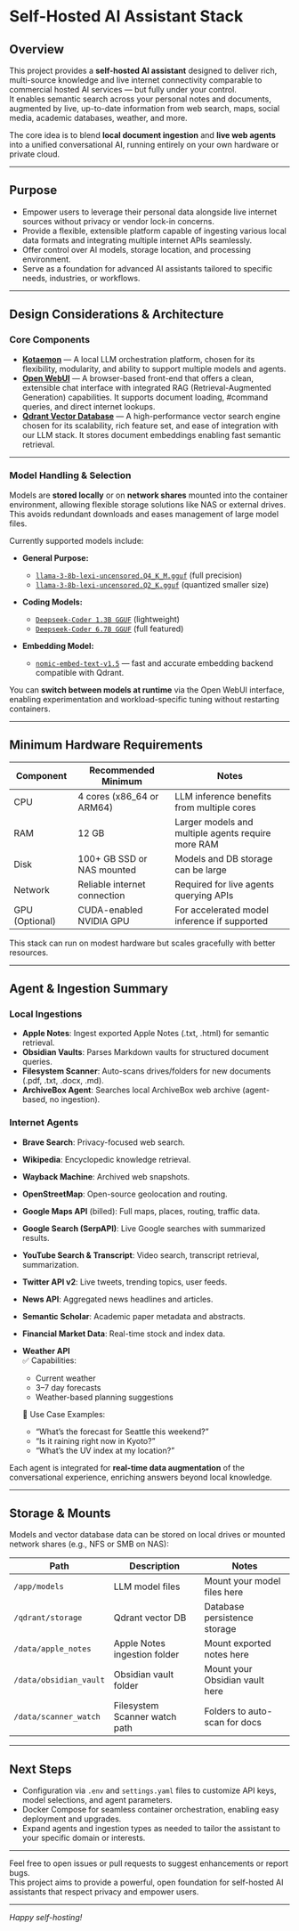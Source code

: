 # Self-Hosted AI Assistant Stack

## Overview

This project provides a **self-hosted AI assistant** designed to deliver rich, multi-source knowledge and live internet connectivity comparable to commercial hosted AI services — but fully under your control.  
It enables semantic search across your personal notes and documents, augmented by live, up-to-date information from web search, maps, social media, academic databases, weather, and more.

The core idea is to blend **local document ingestion** and **live web agents** into a unified conversational AI, running entirely on your own hardware or private cloud.

---

## Purpose

- Empower users to leverage their personal data alongside live internet sources without privacy or vendor lock-in concerns.  
- Provide a flexible, extensible platform capable of ingesting various local data formats and integrating multiple internet APIs seamlessly.  
- Offer control over AI models, storage location, and processing environment.  
- Serve as a foundation for advanced AI assistants tailored to specific needs, industries, or workflows.

---

## Design Considerations & Architecture

### Core Components

- [**Kotaemon**](https://github.com/kota-ai/kotaemon) — A local LLM orchestration platform, chosen for its flexibility, modularity, and ability to support multiple models and agents.  
- [**Open WebUI**](https://github.com/open-webui/open-webui) — A browser-based front-end that offers a clean, extensible chat interface with integrated RAG (Retrieval-Augmented Generation) capabilities. It supports document loading, #command queries, and direct internet lookups.  
- [**Qdrant Vector Database**](https://github.com/qdrant/qdrant) — A high-performance vector search engine chosen for its scalability, rich feature set, and ease of integration with our LLM stack. It stores document embeddings enabling fast semantic retrieval.

---

### Model Handling & Selection

Models are **stored locally** or on **network shares** mounted into the container environment, allowing flexible storage solutions like NAS or external drives. This avoids redundant downloads and eases management of large model files.

Currently supported models include:

- **General Purpose:**  
  - [`llama-3-8b-lexi-uncensored.Q4_K_M.gguf`](https://huggingface.co/TheBloke/Llama-3-8B-Lexi-Uncensored-GGUF) (full precision)  
  - [`llama-3-8b-lexi-uncensored.Q2_K.gguf`](https://huggingface.co/TheBloke/Llama-3-8B-Lexi-Uncensored-GGUF) (quantized smaller size)

- **Coding Models:**  
  - [`Deepseek-Coder 1.3B GGUF`](https://huggingface.co/deepseek-ai/deepseek-coder-1.3b-base) (lightweight)  
  - [`Deepseek-Coder 6.7B GGUF`](https://huggingface.co/deepseek-ai/deepseek-coder-6.7b-base) (full featured)

- **Embedding Model:**  
  - [`nomic-embed-text-v1.5`](https://huggingface.co/nomic-ai/nomic-embed-text-v1.5) — fast and accurate embedding backend compatible with Qdrant.

You can **switch between models at runtime** via the Open WebUI interface, enabling experimentation and workload-specific tuning without restarting containers.

---

## Minimum Hardware Requirements

| Component          | Recommended Minimum          | Notes                                      |
|--------------------|-----------------------------|--------------------------------------------|
| CPU                | 4 cores (x86_64 or ARM64)   | LLM inference benefits from multiple cores |
| RAM                | 12 GB                       | Larger models and multiple agents require more RAM |
| Disk               | 100+ GB SSD or NAS mounted  | Models and DB storage can be large          |
| Network            | Reliable internet connection| Required for live agents querying APIs     |
| GPU (Optional)     | CUDA-enabled NVIDIA GPU      | For accelerated model inference if supported |

This stack can run on modest hardware but scales gracefully with better resources.

---

## Agent & Ingestion Summary

### Local Ingestions

- **Apple Notes**: Ingest exported Apple Notes (.txt, .html) for semantic retrieval.  
- **Obsidian Vaults**: Parses Markdown vaults for structured document queries.  
- **Filesystem Scanner**: Auto-scans drives/folders for new documents (.pdf, .txt, .docx, .md).  
- **ArchiveBox Agent**: Searches local ArchiveBox web archive (agent-based, no ingestion).  

### Internet Agents

- **Brave Search**: Privacy-focused web search.  
- **Wikipedia**: Encyclopedic knowledge retrieval.  
- **Wayback Machine**: Archived web snapshots.  
- **OpenStreetMap**: Open-source geolocation and routing.  
- **Google Maps API** (billed): Full maps, places, routing, traffic data.  
- **Google Search (SerpAPI)**: Live Google searches with summarized results.  
- **YouTube Search & Transcript**: Video search, transcript retrieval, summarization.  
- **Twitter API v2**: Live tweets, trending topics, user feeds.  
- **News API**: Aggregated news headlines and articles.  
- **Semantic Scholar**: Academic paper metadata and abstracts.  
- **Financial Market Data**: Real-time stock and index data.  
- **Weather API**  
  ✅ Capabilities:
  - Current weather  
  - 3–7 day forecasts  
  - Weather-based planning suggestions  

  🧠 Use Case Examples:  
  - “What’s the forecast for Seattle this weekend?”  
  - “Is it raining right now in Kyoto?”  
  - “What’s the UV index at my location?”

Each agent is integrated for **real-time data augmentation** of the conversational experience, enriching answers beyond local knowledge.

---

## Storage & Mounts

Models and vector database data can be stored on local drives or mounted network shares (e.g., NFS or SMB on NAS):

| Path                  | Description                    | Notes                         |
|-----------------------|--------------------------------|-------------------------------|
| `/app/models`         | LLM model files                | Mount your model files here   |
| `/qdrant/storage`     | Qdrant vector DB               | Database persistence storage  |
| `/data/apple_notes`   | Apple Notes ingestion folder   | Mount exported notes here     |
| `/data/obsidian_vault`| Obsidian vault folder          | Mount your Obsidian vault here|
| `/data/scanner_watch` | Filesystem Scanner watch path  | Folders to auto-scan for docs |

---

## Next Steps

- Configuration via `.env` and `settings.yaml` files to customize API keys, model selections, and agent parameters.  
- Docker Compose for seamless container orchestration, enabling easy deployment and upgrades.  
- Expand agents and ingestion types as needed to tailor the assistant to your specific domain or interests.  

---

Feel free to open issues or pull requests to suggest enhancements or report bugs.  
This project aims to provide a powerful, open foundation for self-hosted AI assistants that respect privacy and empower users.

---

*Happy self-hosting!*
